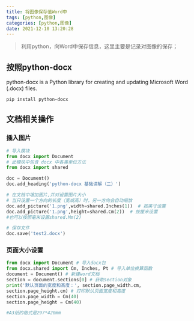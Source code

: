 ```yaml
---
title: 将图像保存值Word中
tags: [python,图像]
categories: [python,图像]
date: 2021-12-10 13:20:28
---
```


>利用python，向Word中保存信息，这里主要是记录对图像的保存；

## 按照python-docx

python-docx is a Python library for creating and updating Microsoft Word (.docx) files.
```
pip install python-docx
```

## 文档相关操作
### 插入图片
```python
# 导入模块
from docx import Document
# 此模块中包含 docx 中各类单位方法
from docx import shared

doc = Document()
doc.add_heading('python-docx 基础讲解（二）')

# 在文档中增加图片,并对设置图片大小
# 当只设置一个方向的长度（宽或高）时，另一方向会自动缩放
doc.add_picture('1.png',width=shared.Inches(1))  # 按英寸设置
doc.add_picture('1.png',height=shared.Cm(2))  # 按厘米设置
#也可以按照毫米设置shared.Mm(2)

# 保存文件
doc.save('test2.docx')
```
### 页面大小设置

```python
from docx import Document # 导入docx包
from docx.shared import Cm, Inches, Pt # 导入单位换算函数
document = Document() # 新建word文档
section = document.sections[0] # 获取section对象
print('默认页面的宽度和高度：', section.page_width.cm,
section.page_height.cm) # 打印默认页面宽度和高度
section.page_width = Cm(40)
section.page_height = Cm(40)

#A3纸的格式是297*420mm
```

